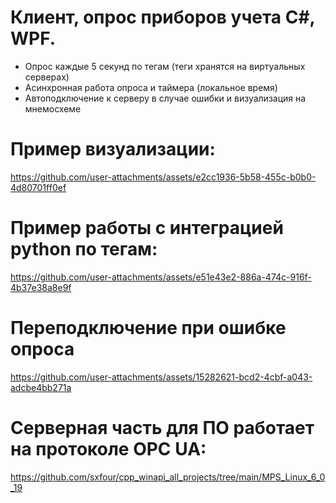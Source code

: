 # Клиент, опрос приборов учета C#, WPF.
- Опрос каждые 5 секунд по тегам (теги хранятся на виртуальных серверах)
- Асинхронная работа опроса и таймера (локальное время)
- Автоподключение к серверу в случае ошибки и визуализация на мнемосхеме
# Пример визуализации:


https://github.com/user-attachments/assets/e2cc1936-5b58-455c-b0b0-4d80701ff0ef


# Пример работы с интеграцией python по тегам:

https://github.com/user-attachments/assets/e51e43e2-886a-474c-916f-4b37e38a8e9f

# Переподключение при ошибке опроса


https://github.com/user-attachments/assets/15282621-bcd2-4cbf-a043-adcbe4bb271a


# Серверная часть для ПО работает на протоколе OPC UA: 
https://github.com/sxfour/cpp_winapi_all_projects/tree/main/MPS_Linux_6_0_19

